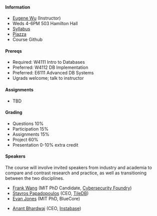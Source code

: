 #### Information 

* [Eugene Wu](http://www.eugenewu.net) (Instructor)
* Weds 4-6PM 503 Hamilton Hall
* [Syllabus](./syllabus)
* [Piazza](https://piazza.com/class/j9oswjjbpyj3uz)
* Course Github

#### Prereqs

* Required: W4111 Intro to Databases
* Preferred: W4112 DB Implementation
* Preferred: E6111 Advanced DB Systems
* Ugrads welcome; talk to instructor



#### Assignments

* TBD

#### Grading

* Questions      10% 
* Participation  15% 
* Assignments    15% 
* Project        60%
* Presentation   0-10% extra credit 




#### Speakers 

The course will involve invited speakers from industry and academia to compare and contrast research and practice, as well as transitioning between the two disciplines.

* [Frank Wang](https://frankwang.org/) (MIT PhD Candidate, [Cybersecurity Foundry](https://cybersecurityfactory.com/))
* [Stavros Papadopoulos](https://people.csail.mit.edu/stavrosp/) (CEO, [TileDB](http://tiledb.io/))
* [Evan Jones](http://www.evanjones.ca/) (MIT PhD, BlueCore)
- [Anant Bhardwaj](http://people.csail.mit.edu/anantb/) (CEO, [Instabase](http://www.instabase.com))

